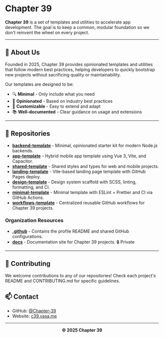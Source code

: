 # Chapter 39

**Chapter 39** is a set of templates and utilities to accelerate app development.
The goal is to keep a common, modular foundation so we don't reinvent the wheel on every project.

---

## 🚀 About Us

Founded in 2025, Chapter 39 provides opinionated templates and utilities that follow modern best practices, helping developers to quickly bootstrap new projects without sacrificing quality or maintainability.

Our templates are designed to be:

- 🔍 **Minimal** - Only include what you need
- 🧠 **Opinionated** - Based on industry best practices
- 🔧 **Customizable** - Easy to extend and adapt
- 📚 **Well-documented** - Clear guidance on usage and extensions

---

## 🔹 Repositories

- [**backend-template**](https://github.com/Chapter-39/backend-template) - Minimal, opinionated starter kit for modern Node.js backends.
- [**app-template**](https://github.com/Chapter-39/app-template) - Hybrid mobile app template using Vue 3, Vite, and Capacitor.
- [**shared-template**](https://github.com/Chapter-39/shared-template) - Shared styles and types for web and mobile projects.
- [**landing-template**](https://github.com/Chapter-39/landing-template) - Vite-based landing page template with GitHub Pages deploy.
- [**design-template**](https://github.com/Chapter-39/design-template) - Design system scaffold with SCSS, linting, formatting, and CI.
- [**minimal-template**](https://github.com/Chapter-39/minimal-template) - Minimal template with ESLint + Prettier and CI via GitHub Actions.
- [**workflows-template**](https://github.com/Chapter-39/workflows-template) - Centralized reusable GitHub workflows for Chapter 39 projects.

### Organization Resources

- [**.github**](https://github.com/Chapter-39/.github) - Contains the profile README and shared GitHub configurations.
- [**docs**](https://github.com/Chapter-39/docs) - Documentation site for Chapter 39 projects. 🔒 Private

---

## 🤝 Contributing

We welcome contributions to any of our repositories! Check each project's README and CONTRIBUTING.md for specific guidelines.

## 📫 Contact

- GitHub: [@Chapter-39](https://github.com/Chapter-39)
- Website: [c39.vasa.me](https://c39.vasa.me) <!-- ✅ Verified as accessible and properly configured as of 2025-06 -->
  <!-- Maintainers: If updating this URL, please verify accessibility and configuration before publishing. -->

---

<div align="center">
  
  **© 2025 Chapter 39**
  
</div>
